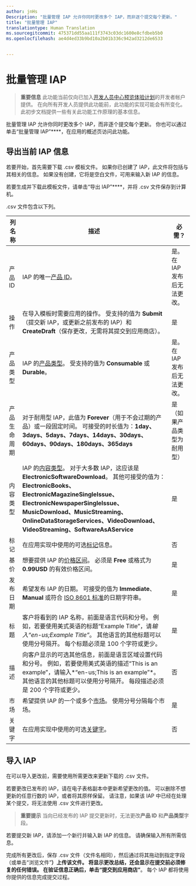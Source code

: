 ```yaml
---
author: jnHs
Description: "批量管理 IAP 允许你同时更改多个 IAP，而非逐个提交每个更新。"
title: "批量管理 IAP"
translationtype: Human Translation
ms.sourcegitcommit: 475371dd55aa111f3743c03dc1600e8cfdbeb5b0
ms.openlocfilehash: ae4d4ed33b9bd10a2b01b336c942ad3212de6533


---
```


# 批量管理 IAP

> **重要信息** 此功能当前仅向已加入[开发人员中心预览体验计划](dev-center-insider-program.md)的开发者帐户提供。 在向所有开发人员提供此功能前，此功能的实现可能会有所变化。 此初步文档提供一些有关此功能工作原理的基本信息。

批量管理 IAP 允许你同时更改多个 IAP，而非逐个提交每个更新。 你也可以通过单击“批量管理 IAP”****，在应用的概述页访问此功能。

## 导出当前 IAP 信息

若要开始，首先需要下载 .csv 模板文件。 如果你已创建了 IAP，此文件将包括与其相关的信息。 如果没有创建，它将是空白文件，可用来输入新 IAP 的信息。 

若要生成并下载此模板文件，请单击“导出 IAP”****，并将 .csv 文件保存到计算机。

.csv 文件包含以下列。 

| 列名称               | 描述                            | 必需？      |
|---------------------------|----------------------------------|----------------------|
| 产品 ID    |  IAP 的唯一[产品 ID](set-your-iap-product-id.md#product-id)。  | 是。 在 IAP 发布后无法更改。 |
| 操作 |在导入模板时需要应用的操作。 受支持的值为 **Submit**（提交新 IAP，或更新之前发布的 IAP）和 **CreateDraft**（保存更改，无需将其提交到应用商店）。 |    是 |
| 产品类型  | IAP 的[产品类型](set-your-iap-product-id.md#product-type)。 受支持的值为 **Consumable** 或 **Durable**。 | 是。 在 IAP 发布后无法更改。 |
| 产品生命周期  | 对于耐用型 IAP，此值为 **Forever**（用于不会过期的产品）或一段固定时间。 可接受的时长值为：**1day、3days、5days、7days、14days、30days、60days、90days、180days、365days**   | 是（如果产品类型为耐用型） |
| 内容类型  | IAP 的[内容类型](enter-iap-properties.md#content-type)。 对于大多数 IAP，这应该是 **ElectronicSoftwareDownload**。 其他可接受的值为：**ElectronicBooks、ElectronicMagazineSingleIssue、ElectronicNewspaperSingleIssue、MusicDownload、MusicStreaming、OnlineDataStorageServices、VideoDownload、VideoStreaming、SoftwareAsAService** | 是 |
| 标记   | 在应用实现中使用的可选[标记](enter-iap-properties.md#tag)信息。 | 否 |
| 基价    | 想要提供 IAP 的[价格区间](set-iap-pricing-and-availability.md#base-price)。 必须是 **Free** 或格式为 **0.99USD** 的有效价格区间。 |   是 |
| 发布日期  | 希望发布 IAP 的日期。 可接受的值为 **Immediate**、**Manual** 或符合 [ISO 8601 标准](http://go.microsoft.com/fwlink/p/?LinkId=817237)的日期字符串。 | 是 |
| 标题    | 客户将看到的 IAP 名称，前面是语言代码和分号。 例如，若要使用美式英语的标题“Example Title”，请*输入“en-us;Example Title”*。 其他语言的其他标题可以使用分号隔开。 每个标题必须是 100 个字符或更少。     | 是 |
|描述   | 向客户显示的可选其他信息，前面是语言区域设置代码和分号。 例如，若要使用美式英语的描述“This is an example”，请输入*“en-us;This is an example”*。 其他语言的其他标题可以使用分号隔开。 每段描述必须是 200 个字符或更少。    | 否 |
| 市场 | 希望提供 IAP 的一个或多个[市场](define-pricing-and-market-selection.md#windows-store-consumer-markets)。 使用分号分隔每个市场。 | 是 |
|关键字 | 在应用实现中使用的可选[关键字](enter-iap-properties.md#keywords)。 | 否 |

## 导入 IAP

在可以导入更改前，需要使用所需更改来更新下载的 .csv 文件。

若要更改已发布的 IAP，请在电子表格副本中更新希望更改的值。 可以删除不想更新的任意行数的 IAP，或者将其原样保留。 请注意，如果该 IAP 中已经在处理某个提交，将无法使用 .csv 文件进行更改。

> **重要提示** 当向已经发布的 IAP 提交更新时，无法更改**产品 ID** 和**产品类型**字段。

若要提交新 IAP，请添加一个新行并输入新 IAP 的信息。 请确保输入所有所需信息。 

完成所有更改后，保存 .csv 文件（文件名相同），然后通过将其拖动到指定字段（或单击“浏览文件”****）上传该文件。 将显示更改总结，还会显示在提交前必须修复的任何错误。 在验证信息正确后，单击“提交到应用商店”****。 每个 IAP 都将使用你提供的信息完成提交过程。




<!--HONumber=Jul16_HO1-->


